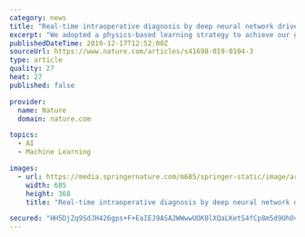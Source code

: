 ```yaml
---
category: news
title: "Real-time intraoperative diagnosis by deep neural network driven multiphoton virtual histology"
excerpt: "We adopted a physics-based learning strategy to achieve our goal. First, considering the difference in system design and operation between the two datasets, data augmentation with the purpose of artificial degradation was introduced to the original high-quality laboratory-based image data by modelling difference in point spread function (PSF ..."
publishedDateTime: 2019-12-17T12:52:00Z
sourceUrl: https://www.nature.com/articles/s41698-019-0104-3
type: article
quality: 27
heat: 27
published: false

provider:
  name: Nature
  domain: nature.com

topics:
  - AI
  - Machine Learning

images:
  - url: https://media.springernature.com/m685/springer-static/image/art%3A10.1038%2Fs41698-019-0104-3/MediaObjects/41698_2019_104_Fig1_HTML.png
    width: 685
    height: 368
    title: "Real-time intraoperative diagnosis by deep neural network driven multiphoton virtual histology"

secured: "HH5DjZq9SdJH426gps+F+EaIEJ9ASA2WWwwUOK0lXQaLKetS4fCp8m5d9UhOv1VweC8QIqGi6AVJE0yYSVFxhZLuBxLtkW/s8mU2h+7+QxRCwUYKan0TTx7gM4sdpfp0Ud1U+5+ZpvJvh3ejX3MPgcN4OhjQwnLGeCounLtiIGSUAp9arcY+wqwqe2Mb88pYpbHt9eubuc71b/AZJhiC9nFc2WcYdofquejNvYSc2SWqbBXsBeMoErHnSNiRVwTVE24wUoElSi0eWH4iHYr7Cg==;U11qgprPy5BIcNdqUIlpbQ=="
---
```


